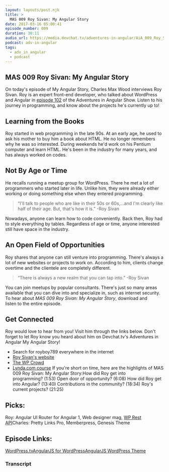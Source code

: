 ```yaml
---
layout: layouts/post.njk
title: >
  MAS 009 Roy Sivan: My Angular Story
date: 2017-03-16 05:00:41
episode_number: 009
duration: 30:11
audio_url: https://media.devchat.tv/adventures-in-angular/AiA_009_Roy_Sivan.mp3
podcast: adv-in-angular
tags:
  - adv_in_angular
  - podcast
---
```


## MAS 009 Roy Sivan: My Angular Story

On today's episode of My Angular Story, Charles Max Wood interviews&nbsp;Roy Sivan. Roy is an expert front-end developer, who talked about WordPress and Angular&nbsp;in [episode 102](https://devchat.tv/adv-in-angular/102-aia-angular-and-wordpress-with-ryan-sullivan-and-roy-sivan) of the Adventures in Angular Show. Listen to his journey in programming, and know about the projects he's currently up to!

## Learning from the Books

Roy started in web programming in the late 90s. At an early age, he used to ask his mother to buy him a book about HTML. He no longer remembers why he was so interested. During weekends he'd work on his Pentium computer and learn HTML. He's been in the industry for many years, and has always worked on codes.

## Not By Age or Time

He recalls running a meetup group for WordPress.&nbsp;There he met a lot of programmers who started later in life.&nbsp;Unlike him, they were already either working or doing something else when they entered programming.

> “I'll talk to people who are like in their 50s or 60s,...and&nbsp;I'm clearly like half of their age. But, that's how it is.” -Roy Sivan

Nowadays, anyone can learn how to code conveniently. Back then, Roy had to style everything by tables. Regardless of age or time,&nbsp;anyone interested still have space in the industry.

## An Open Field of Opportunities

Roy shares that anyone can still venture into programming. There's always a lot of new websites or projects to work on. According to him, clients change overtime and the clientele are completely different.

> “There is always a new realm that you can tap into.” -Roy Sivan

You can join meetups by popular consultants. There's just so many areas available that you can dive into and specialize in, such as internet security. To hear about _MAS 009 Roy Sivan: My Angular Story_, download and listen&nbsp;to the entire episode.

## Get Connected

Roy would love to hear from you! Visit him through&nbsp;the links below. Don't forget to let Roy&nbsp;know you heard about him on Devchat.tv's Adventures in Angular My Angular Story!

- Search for&nbsp;royboy789 everywhere in the internet
- [Roy Sivan's website](https://roysivan.com/)
- [The WP Crowd](https://www.thewpcrowd.com/)
- [Lynda.com course](https://www.lynda.com/Roy-Sivan/5111285-1.html)
  If you're short on time, here are the highlights of MAS 009&nbsp;Roy Sivan: My Angular Story:How did Roy get into programming?&nbsp;(1:53) Open door of opportunity? (6:08) How did Roy get into Angular? (13:40) Contributions in the community? (18:34) Roy's current projects? (21:25)

## Picks:

Roy:&nbsp;Angular UI Router for Angular 1,&nbsp;Web designer mag, [WP Rest API](https://v2.wp-api.org/)Charles:&nbsp;Pretty Links Pro,&nbsp;Memberpress,&nbsp;Genesis Theme&nbsp;

## Episode Links:

[WordPress.tv](https://wordpress.tv/)[AngularJS for WordPress](https://github.com/royboy789/angularjs-for-wordpress)[AngularJS WordPress Theme](https://github.com/royboy789/Angular-Wordpress-Theme)

### Transcript

